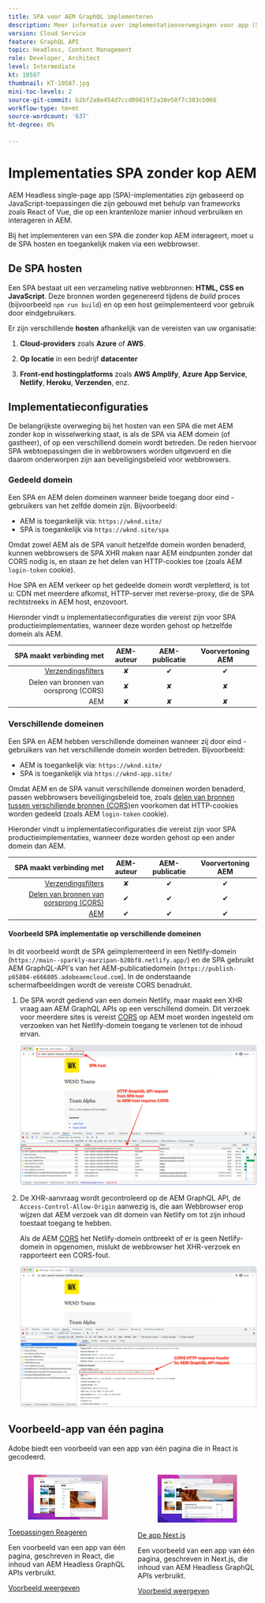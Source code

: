 ```yaml
---
title: SPA voor AEM GraphQL implementeren
description: Meer informatie over implementatieoverwegingen voor app (SPA) AEM headless-implementaties van één pagina.
version: Cloud Service
feature: GraphQL API
topic: Headless, Content Management
role: Developer, Architect
level: Intermediate
kt: 10587
thumbnail: KT-10587.jpg
mini-toc-levels: 2
source-git-commit: b2bf2a8e454d7ccd09819f2a38e58f7c303cb066
workflow-type: tm+mt
source-wordcount: '637'
ht-degree: 0%

---
```



# Implementaties SPA zonder kop AEM

AEM Headless single-page app (SPA)-implementaties zijn gebaseerd op JavaScript-toepassingen die zijn gebouwd met behulp van frameworks zoals React of Vue, die op een krantenloze manier inhoud verbruiken en interageren in AEM.

Bij het implementeren van een SPA die zonder kop AEM interageert, moet u de SPA hosten en toegankelijk maken via een webbrowser.

## De SPA hosten

Een SPA bestaat uit een verzameling native webbronnen: **HTML, CSS en JavaScript**. Deze bronnen worden gegenereerd tijdens de _build_ proces (bijvoorbeeld `npm run build`) en op een host geïmplementeerd voor gebruik door eindgebruikers.

Er zijn verschillende **hosten** afhankelijk van de vereisten van uw organisatie:

1. **Cloud-providers** zoals **Azure** of **AWS**.

2. **Op locatie** in een bedrijf **datacenter**

3. **Front-end hostingplatforms** zoals **AWS Amplify**, **Azure App Service**, **Netlify**, **Heroku**, **Verzenden**, enz.

## Implementatieconfiguraties

De belangrijkste overweging bij het hosten van een SPA die met AEM zonder kop in wisselwerking staat, is als de SPA via AEM domein (of gastheer), of op een verschillend domein wordt betreden.  De reden hiervoor SPA webtoepassingen die in webbrowsers worden uitgevoerd en die daarom onderworpen zijn aan beveiligingsbeleid voor webbrowsers.

### Gedeeld domein

Een SPA en AEM delen domeinen wanneer beide toegang door eind - gebruikers van het zelfde domein zijn. Bijvoorbeeld:

+ AEM is toegankelijk via: `https://wknd.site/`
+ SPA is toegankelijk via `https://wknd.site/spa`

Omdat zowel AEM als de SPA vanuit hetzelfde domein worden benaderd, kunnen webbrowsers de SPA XHR maken naar AEM eindpunten zonder dat CORS nodig is, en staan ze het delen van HTTP-cookies toe (zoals AEM `login-token` cookie).

Hoe SPA en AEM verkeer op het gedeelde domein wordt verpletterd, is tot u: CDN met meerdere afkomst, HTTP-server met reverse-proxy, die de SPA rechtstreeks in AEM host, enzovoort.

Hieronder vindt u implementatieconfiguraties die vereist zijn voor SPA productieimplementaties, wanneer deze worden gehost op hetzelfde domein als AEM.

| SPA maakt verbinding met | AEM-auteur | AEM-publicatie | Voorvertoning AEM |
|---------------------------------------------------:|:----------:|:-----------:|:-----------:|
| [Verzendingsfilters](./configurations/dispatcher-filters.md) | ✘ | ✔ | ✔ |
| Delen van bronnen van oorsprong (CORS) | ✘ | ✘ | ✘ |
| AEM | ✘ | ✘ | ✘ |

### Verschillende domeinen

Een SPA en AEM hebben verschillende domeinen wanneer zij door eind - gebruikers van het verschillende domein worden betreden. Bijvoorbeeld:

+ AEM is toegankelijk via: `https://wknd.site/`
+ SPA is toegankelijk via `https://wknd-app.site/`

Omdat AEM en de SPA vanuit verschillende domeinen worden benaderd, passen webbrowsers beveiligingsbeleid toe, zoals [delen van bronnen tussen verschillende bronnen (CORS)](./configurations/cors.md)en voorkomen dat HTTP-cookies worden gedeeld (zoals AEM `login-token` cookie).

Hieronder vindt u implementatieconfiguraties die vereist zijn voor SPA productieimplementaties, wanneer deze worden gehost op een ander domein dan AEM.

| SPA maakt verbinding met | AEM-auteur | AEM-publicatie | Voorvertoning AEM |
|---------------------------------------------------:|:----------:|:-----------:|:-----------:|
| [Verzendingsfilters](./configurations/dispatcher-filters.md) | ✘ | ✔ | ✔ |
| [Delen van bronnen van oorsprong (CORS)](./configurations/cors.md) | ✔ | ✔ | ✔ |
| [AEM](./configurations/aem-hosts.md) | ✔ | ✔ | ✔ |

#### Voorbeeld SPA implementatie op verschillende domeinen

In dit voorbeeld wordt de SPA geïmplementeerd in een Netlify-domein (`https://main--sparkly-marzipan-b20bf8.netlify.app/`) en de SPA gebruikt AEM GraphQL-API&#39;s van het AEM-publicatiedomein (`https://publish-p65804-e666805.adobeaemcloud.com`). In de onderstaande schermafbeeldingen wordt de vereiste CORS benadrukt.

1. De SPA wordt gediend van een domein Netlify, maar maakt een XHR vraag aan AEM GraphQL APIs op een verschillend domein. Dit verzoek voor meerdere sites is vereist [CORS](./configurations/cors.md) op AEM moet worden ingesteld om verzoeken van het Netlify-domein toegang te verlenen tot de inhoud ervan.

   ![SPA van SPA &amp; AEM hosts ](assets/spa/cors-requirement.png)

2. De XHR-aanvraag wordt gecontroleerd op de AEM GraphQL API, de `Access-Control-Allow-Origin` aanwezig is, die aan Webbrowser erop wijzen dat AEM verzoek van dit domein van Netlify om tot zijn inhoud toestaat toegang te hebben.

   Als de AEM [CORS](./configurations/cors.md) het Netlify-domein ontbreekt of er is geen Netlify-domein in opgenomen, mislukt de webbrowser het XHR-verzoek en rapporteert een CORS-fout.

   ![Koptekst CORS-reactie AEM GraphQL API](assets/spa/cors-response-headers.png)

## Voorbeeld-app van één pagina

Adobe biedt een voorbeeld van een app van één pagina die in React is gecodeerd.

<div class="columns is-multiline">
<!-- React app -->
<div class="column is-half-tablet is-half-desktop is-one-third-widescreen" aria-label="React app" tabindex="0">
   <div class="card">
       <div class="card-image">
           <figure class="image is-16by9">
               <a href="../example-apps/react-app.md" title="Toepassingen Reageren" tabindex="-1">
                   <img class="is-bordered-r-small" src="../example-apps/assets/react-app/react-app-card.png" alt="Toepassingen Reageren">
               </a>
           </figure>
       </div>
       <div class="card-content is-padded-small">
           <div class="content">
               <p class="headline is-size-6 has-text-weight-bold"><a href="../example-apps/react-app.md" title="Toepassingen Reageren">Toepassingen Reageren</a></p>
               <p class="is-size-6">Een voorbeeld van een app van één pagina, geschreven in React, die inhoud van AEM Headless GraphQL APIs verbruikt.</p>
               <a href="../example-apps/react-app.md" class="spectrum-Button spectrum-Button--outline spectrum-Button--primary spectrum-Button--sizeM">
                   <span class="spectrum-Button-label has-no-wrap has-text-weight-bold">Voorbeeld weergeven</span>
               </a>
           </div>
       </div>
   </div>
</div>
<!-- Next.js app -->
<div class="column is-half-tablet is-half-desktop is-one-third-widescreen" aria-label="Next.js app" tabindex="0">
   <div class="card">
       <div class="card-image">
           <figure class="image is-16by9">
               <a href="../example-apps/next-js.md" title="De app Next.js" tabindex="-1">
                   <img class="is-bordered-r-small" src="../example-apps/assets/next-js/next-js-card.png" alt="De app Next.js">
               </a>
           </figure>
       </div>
       <div class="card-content is-padded-small">
           <div class="content">
               <p class="headline is-size-6 has-text-weight-bold"><a href="../example-apps/next-js.md" title="De app Next.js">De app Next.js</a></p>
               <p class="is-size-6">Een voorbeeld van een app van één pagina, geschreven in Next.js, die inhoud van AEM Headless GraphQL APIs verbruikt.</p>
               <a href="../example-apps/next-js.md" class="spectrum-Button spectrum-Button--outline spectrum-Button--primary spectrum-Button--sizeM">
                   <span class="spectrum-Button-label has-no-wrap has-text-weight-bold">Voorbeeld weergeven</span>
               </a>
           </div>
       </div>
   </div>
</div>
</div>
